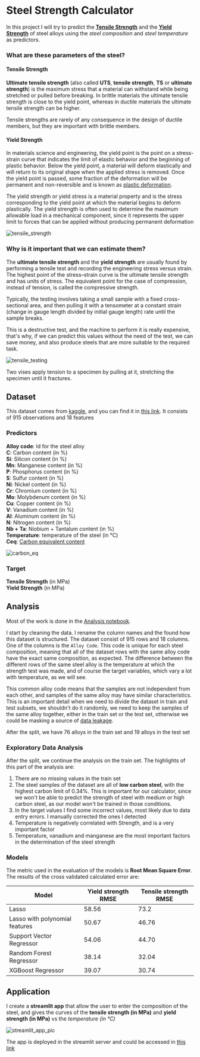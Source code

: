 # Steel Strength Calculator

In this project I will try to predict the 
[**Tensile Strength**](https://en.wikipedia.org/wiki/Ultimate_tensile_strength) and the [**Yield Strength**](https://en.wikipedia.org/wiki/Yield_(engineering)) of steel alloys using the *steel composition* and *steel temperature* as predictors.

### What are these parameters of the steel?

#### Tensile Strength

**Ultimate tensile strength** (also called 
**UTS**, **tensile strength**, **TS** or **ultimate strength**) is the maximum stress that a material can withstand while being stretched or pulled before breaking. In brittle materials the ultimate tensile strength is close to the yield point, whereas in ductile materials the ultimate tensile strength can be higher.

Tensile strengths are rarely of any consequence in the design of ductile members, but they are important with brittle members.

#### Yield Strength

In materials science and engineering, the yield point is the point on a stress-strain curve that indicates the limit of elastic behavior and the beginning of plastic behavior. Below the yield point, a material will deform elastically and will return to its original shape when the applied stress is removed. Once the yield point is passed, some fraction of the deformation will be permanent and non-reversible and is known as [plastic deformation](https://en.wikipedia.org/wiki/Deformation_(engineering)#plastic_deformation).

The yield strength or yield stress is a material property and is the stress corresponding to the yield point at which the material begins to deform plastically. The yield strength is often used to determine the maximum allowable load in a mechanical component, since it represents the upper limit to forces that can be applied without producing permanent deformation

![tensile_strength](images/Tensile-Strength.jpg)

### Why is it important that we can estimate them?

The **ultimate tensile strength** and the **yield strength** are usually found by performing a tensile test and recording the engineering stress versus strain. The highest point of the stress–strain curve is the ultimate tensile strength and has units of stress. The equivalent point for the case of compression, instead of tension, is called the compressive strength.

Typically, the testing involves taking a small sample with a fixed cross-sectional area, and then pulling it with a tensometer at a constant strain (change in gauge length divided by initial gauge length) rate until the sample breaks.

This is a destructive test, and the machine to perform it is really expensive, that's why, if we can predict this values without the need of the test, we can save money, and also produce steels that are more suitable to the required task.

![tensile_testing](images/Tensile_testing.jpg)

Two vises apply tension to a specimen by pulling at it, stretching the specimen until it fractures.

## Dataset

This dataset comes from [kaggle](https://www.kaggle.com/), and you can find it in [this link](https://www.kaggle.com/datasets/nitinsharma21/mechanical-properties-of-low-alloy-steel). It consists of 915 observations and 18 features

### Predictors

**Alloy code**: Id for the steel alloy  
**C**: Carbon content (in %)  
**Si**: Silicon content (in %)  
**Mn**: Manganese content (in %)  
**P**: Phosphorus content (in %)  
**S**: Sulfur content (in %)  
**Ni**: Nickel content (in %)  
**Cr**: Chromium content (in %)  
**Mo**: Molybdenum content (in %)  
**Cu**: Copper content (in %)  
**V**: Vanadium content (in %)  
**Al**: Aluminum content (in %)  
**N**: Nitrogen content (in %)  
**Nb + Ta**: Niobium + Tantalum content (in %)  
**Temperature**: temperature of the steel (in °C)  
**Ceq**: [Carbon equivalent content](https://en.wikipedia.org/wiki/Equivalent_carbon_content)

![carbon_eq](images/carbon_equivalent.PNG)

### Target
**Tensile Strength** (in MPa)  
**Yield Strength** (in MPa)

## Analysis

Most of the work is done in the [Analysis notebook](notebooks/Analysis.ipynb).

I start by cleaning the data. I rename the column names and the found how this dataset is structured. The dataset consist of 915 rows and 18 columns. One of the columns is the `Alloy Code`. This code is unique for each steel composition, meaning that all of the dataset rows with the same alloy code have the exact same composition, as expected. The difference between the different rows of the same steel alloy is the temperature at which the strength test was made, and of course the target variables, which vary a lot with temperature, as we will see.

This common alloy code means that the samples are not independent from each other, and samples of the same alloy may have similar characteristics. This is an important detail when we need to divide the dataset in train and test subsets, we shouldn't do it randomly, we need to keep the samples of the same alloy together, either in the train set or the test set, otherwise we could be masking a source of [data leakage](https://en.wikipedia.org/wiki/Leakage_(machine_learning)).

After the split, we have 76 alloys in the train set and 19 alloys in the test set

### Exploratory Data Analysis

After the split, we continue the analysis on the train set. The highlights of this part of the analysis are:

1. There are no missing values in the train set
2. The steel samples of the dataset are all of **low carbon steel**, with the highest carbon limit of 0.34%. This is important for our calculator, since we won't be able to predict the strength of steel with medium or high carbon steel, as our model won't be trained in those conditions.
3. In the target values I find some incorrect values, most likely due to data entry errors. I manually corrected the ones I detected
4. Temperature is negatively correlated with Strength, and is a very important factor
5. Temperature, vanadium and manganese are the most important factors in the determination of the steel strength

### Models

The metric used in the evaluation of the models is **Root Mean Square Error**. The results of the cross validated calculated error are:

|Model|Yield strength RMSE|Tensile strength RMSE|
----------|-----------------------|----------------
| Lasso | 58.56 | 73.2 |
|Lasso with polynomial features| 50.67 | 46.76|
|Support Vector Regressor| 54.06 | 44.70|
|Random Forest Regressor| 38.14 | 32.04 |
|XGBoost Regressor| 39.07 | 30.74|

## Application

I create a **streamlit app** that allow the user to enter the composition of the steel, and gives the curves of the **tensile strength (in MPa)** and **yield strength (in MPa)** vs the *temperature (in °C)*

![streamlit_app_pic](images/streamlit_app.PNG)

The app is deployed in the streamlit server and could be accessed in [this link](https://steelstrengthcalculator-kwzjyiwygdzuqugzg87wod.streamlit.app/)
